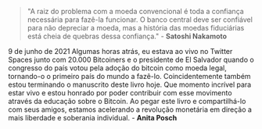 
> "A raiz do problema com a moeda convencional é toda a confiança necessária para fazê-la funcionar. O banco central deve ser confiável para não depreciar a moeda, mas a história das moedas fiduciárias está cheia de quebras dessa confiança." - **Satoshi Nakamoto**

9 de junho de 2021
Algumas horas atrás, eu estava ao vivo no Twitter Spaces junto com 20.000 Bitcoiners e o presidente de El Salvador quando o congresso do país votou pela adoção do bitcoin como moeda legal, tornando-o o primeiro país do mundo a fazê-lo. Coincidentemente também estou terminando o manuscrito deste livro hoje. Que momento incrível para estar vivo e estou honrado por poder contribuir com esse movimento através da educação sobre o Bitcoin. Ao pegar este livro e compartilhá-lo com seus amigos, estamos acelerando a revolução monetária em direção a mais liberdade e soberania individual. - **Anita Posch**
